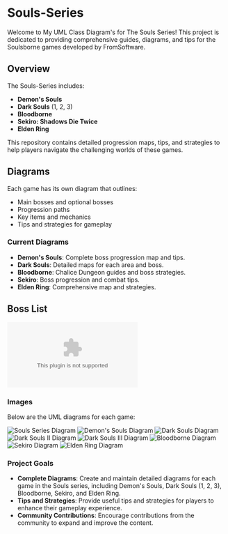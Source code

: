 # Souls-Series

Welcome to My UML Class Diagram's for The Souls Series! 
This project is dedicated to providing comprehensive guides, diagrams, and tips for the Soulsborne games developed by FromSoftware. 

## Overview

The Souls-Series includes:
- **Demon's Souls**
- **Dark Souls** (1, 2, 3)
- **Bloodborne**
- **Sekiro: Shadows Die Twice**
- **Elden Ring**

This repository contains detailed progression maps, tips, and strategies to help players navigate the challenging worlds of these games.

## Diagrams

Each game has its own diagram that outlines:
- Main bosses and optional bosses
- Progression paths
- Key items and mechanics
- Tips and strategies for gameplay

### Current Diagrams
- **Demon's Souls**: Complete boss progression map and tips.
- **Dark Souls**: Detailed maps for each area and boss.
- **Bloodborne**: Chalice Dungeon guides and boss strategies.
- **Sekiro**: Boss progression and combat tips.
- **Elden Ring**: Comprehensive map and strategies.

## Boss List
[![excel](/T3vs%20Elden%20Ring%20Boss.xlsx)](https://discord.com/channels/@me/1299512429692321893/1407886089762635806)

### Images
Below are the UML diagrams for each game:

![Souls Series Diagram](/Souls%20Series.png)
![Demon's Souls Diagram](/Demon%20Souls.png)
![Dark Souls Diagram](/Dark%20Souls%201.png)
![Dark Souls II Diagram](/Dark%20Souls%202.png)
![Dark Souls III Diagram](/Dark%20Souls%203.png)
![Bloodborne Diagram](/Bloodborne.png)
![Sekiro Diagram](/Sekiro.png)
![Elden Ring Diagram](/Elden.png)

### Project Goals
- **Complete Diagrams**: Create and maintain detailed diagrams for each game in the Souls series, including Demon's Souls, Dark Souls (1, 2, 3), Bloodborne, Sekiro, and Elden Ring.
- **Tips and Strategies**: Provide useful tips and strategies for players to enhance their gameplay experience.
- **Community Contributions**: Encourage contributions from the community to expand and improve the content.


